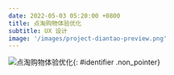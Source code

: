 ```yaml
---
date: 2022-05-03 05:20:00 +0800
title: 点淘购物体验优化
subtitle: UX 设计
image: '/images/project-diantao-preview.png'
---
```

<style>
.non_pointer {
    pointer-events: none
}
</style>
![点淘购物体验优化](/images/project-diantao-cn.jpg){: #identifier .non_pointer}
